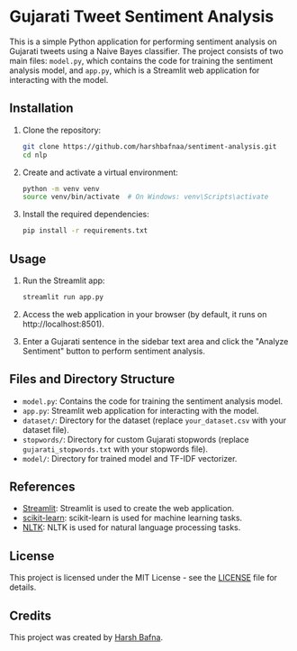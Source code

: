 # Gujarati Tweet Sentiment Analysis

This is a simple Python application for performing sentiment analysis on Gujarati tweets using a Naive Bayes classifier. The project consists of two main files: `model.py`, which contains the code for training the sentiment analysis model, and `app.py`, which is a Streamlit web application for interacting with the model.

## Installation

1. Clone the repository:
   ```bash
   git clone https://github.com/harshbafnaa/sentiment-analysis.git
   cd nlp
   ```

2. Create and activate a virtual environment:
   ```bash
   python -m venv venv
   source venv/bin/activate  # On Windows: venv\Scripts\activate
   ```

3. Install the required dependencies:
   ```bash
   pip install -r requirements.txt
   ```

## Usage

1. Run the Streamlit app:
   ```bash
   streamlit run app.py
   ```

2. Access the web application in your browser (by default, it runs on http://localhost:8501).

3. Enter a Gujarati sentence in the sidebar text area and click the "Analyze Sentiment" button to perform sentiment analysis.

## Files and Directory Structure

- `model.py`: Contains the code for training the sentiment analysis model.
- `app.py`: Streamlit web application for interacting with the model.
- `dataset/`: Directory for the dataset (replace `your_dataset.csv` with your dataset file).
- `stopwords/`: Directory for custom Gujarati stopwords (replace `gujarati_stopwords.txt` with your stopwords file).
- `model/`: Directory for trained model and TF-IDF vectorizer.

## References

- [Streamlit](https://streamlit.io/): Streamlit is used to create the web application.
- [scikit-learn](https://scikit-learn.org/): scikit-learn is used for machine learning tasks.
- [NLTK](https://www.nltk.org/): NLTK is used for natural language processing tasks.


## License

This project is licensed under the MIT License - see the [LICENSE](LICENSE) file for details.

## Credits
This project was created by [Harsh Bafna](https://github.com/harshbafnaa).

